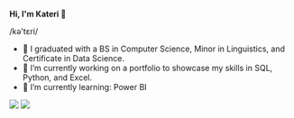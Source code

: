 **Hi, I'm Kateri 👋**

/kə'tɛri/

- 💼 I graduated with a BS in Computer Science, Minor in Linguistics, and Certificate in Data Science.
- 📝 I’m currently working on a portfolio to showcase my skills in SQL, Python, and Excel.
- 🌱 I’m currently learning: Power BI
<!-- - 💬 Ask me about my most recent crochet project! -->
<!-- 📝 I’m currently working on: improving my SQL skills -->

[![](https://img.shields.io/badge/linkedin-0073B1?style=flat-square)](https://www.linkedin.com/in/kbarano/) [![](https://img.shields.io/badge/badges-2D4E00?style=flat-square)](https://www.credly.com/users/kateri-arano)
<!-- [![](https://img.shields.io/badge/-resume-332B40?style=flat-square)](http://) -->

<!--
**katericodes/katericodes** is a ✨ _special_ ✨ repository because its `README.md` (this file) appears on your GitHub profile.

Here are some ideas to get you started:

- 🔭 I’m currently working on ...
- 🌱 I’m currently learning ...
- 👯 I’m looking to collaborate on ...
- 🤔 I’m looking for help with ...
- 💬 Ask me about ...
- 📫 How to reach me: ...
- 😄 Pronouns: ...
- ⚡ Fun fact: ...
-->

